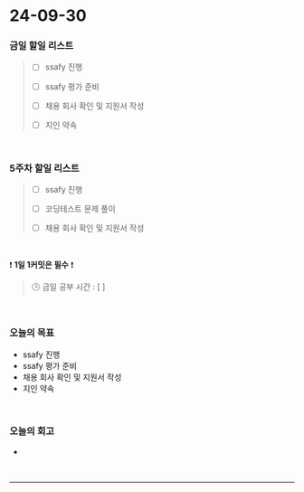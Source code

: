 # 24-09-30
### 금일 할일 리스트
> - [ ] ssafy 진행
>
> - [ ] ssafy 평가 준비
>
> - [ ] 채용 회사 확인 및 지원서 작성
>
> - [ ] 지인 약속

<br/>

### 5주차 할일 리스트
> - [ ] ssafy 진행
>
> - [ ] 코딩테스트 문제 풀이
>
> - [ ] 채용 회사 확인 및 지원서 작성

<br/>

❗ **1일 1커밋은 필수** ❗
> 🕒 금일 공부 시간 : [  ]

<br/>

### 오늘의 목표
- ssafy 진행
- ssafy 평가 준비
- 채용 회사 확인 및 지원서 작성
- 지인 약속

<br>

### 오늘의 회고
- 

<br/>

---
